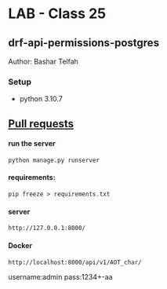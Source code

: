 # LAB - Class 25

##  drf-api-permissions-postgres


Author: Bashar Telfah


### Setup
-  python 3.10.7

## [Pull requests](https://github.com/Bashra99/drf-api-permissions-postgres/pulls?q=is%3Apr+is%3Aclosed)


#### run the server
```
python manage.py runserver
```

#### requirements:
```
pip freeze > requirements.txt
```


#### server
```
http://127.0.0.1:8000/
```
#### Docker
```
http://localhost:8000/api/v1/AOT_char/
```
username:admin
pass:1234+-aa